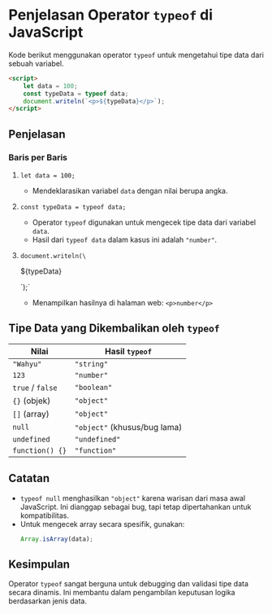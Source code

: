 # Penjelasan Operator `typeof` di JavaScript

Kode berikut menggunakan operator `typeof` untuk mengetahui tipe data dari sebuah variabel.

```html
<script>
    let data = 100;
    const typeData = typeof data;
    document.writeln(`<p>${typeData}</p>`);
</script>
```

## Penjelasan

### Baris per Baris

1. `let data = 100;`  
   - Mendeklarasikan variabel `data` dengan nilai berupa angka.

2. `const typeData = typeof data;`  
   - Operator `typeof` digunakan untuk mengecek tipe data dari variabel `data`.
   - Hasil dari `typeof data` dalam kasus ini adalah `"number"`.

3. `document.writeln(\`<p>\${typeData}</p>\`);`  
   - Menampilkan hasilnya di halaman web: `<p>number</p>`

## Tipe Data yang Dikembalikan oleh `typeof`

| Nilai                     | Hasil `typeof`   |
|--------------------------|------------------|
| `"Wahyu"`                | `"string"`       |
| `123`                    | `"number"`       |
| `true` / `false`         | `"boolean"`      |
| `{}` (objek)             | `"object"`       |
| `[]` (array)             | `"object"`       |
| `null`                   | `"object"` (khusus/bug lama) |
| `undefined`              | `"undefined"`    |
| `function() {}`          | `"function"`     |

## Catatan

- `typeof null` menghasilkan `"object"` karena warisan dari masa awal JavaScript. Ini dianggap sebagai bug, tapi tetap dipertahankan untuk kompatibilitas.
- Untuk mengecek array secara spesifik, gunakan:
  ```javascript
  Array.isArray(data);
  ```

## Kesimpulan

Operator `typeof` sangat berguna untuk debugging dan validasi tipe data secara dinamis. Ini membantu dalam pengambilan keputusan logika berdasarkan jenis data.
